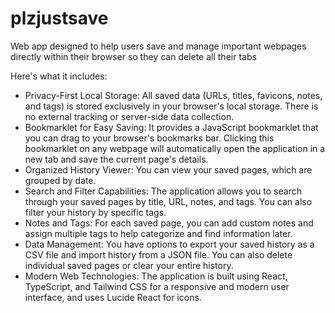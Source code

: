# plzjustsave
Web app designed to help users save and manage important webpages directly within their browser so they can delete all their tabs

Here's what it includes:

* Privacy-First Local Storage: All saved data (URLs, titles, favicons, notes, and tags) is stored exclusively in your browser's local storage. There is no external tracking or server-side data collection.
* Bookmarklet for Easy Saving: It provides a JavaScript bookmarklet that you can drag to your browser's bookmarks bar. Clicking this bookmarklet on any webpage will automatically open the application in a new tab and save the current page's details.
* Organized History Viewer: You can view your saved pages, which are grouped by date.
* Search and Filter Capabilities: The application allows you to search through your saved pages by title, URL, notes, and tags. You can also filter your history by specific tags.
* Notes and Tags: For each saved page, you can add custom notes and assign multiple tags to help categorize and find information later.
* Data Management: You have options to export your saved history as a CSV file and import history from a JSON file. You can also delete individual saved pages or clear your entire history.
* Modern Web Technologies: The application is built using React, TypeScript, and Tailwind CSS for a responsive and modern user interface, and uses Lucide React for icons.
